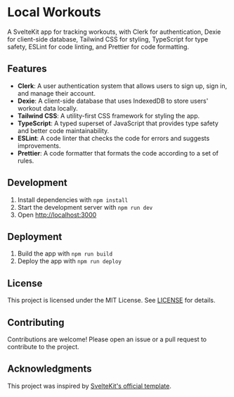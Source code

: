 # Local Workouts

A SvelteKit app for tracking workouts, with Clerk for authentication, Dexie for client-side database, Tailwind CSS for styling, TypeScript for type safety, ESLint for code linting, and Prettier for code formatting.

## Features

- **Clerk**: A user authentication system that allows users to sign up, sign in, and manage their account.
- **Dexie**: A client-side database that uses IndexedDB to store users' workout data locally.
- **Tailwind CSS**: A utility-first CSS framework for styling the app.
- **TypeScript**: A typed superset of JavaScript that provides type safety and better code maintainability.
- **ESLint**: A code linter that checks the code for errors and suggests improvements.
- **Prettier**: A code formatter that formats the code according to a set of rules.

## Development

1. Install dependencies with `npm install`
2. Start the development server with `npm run dev`
3. Open [http://localhost:3000](http://localhost:3000)

## Deployment

1. Build the app with `npm run build`
2. Deploy the app with `npm run deploy`

## License

This project is licensed under the MIT License. See [LICENSE](LICENSE) for details.

## Contributing

Contributions are welcome! Please open an issue or a pull request to contribute to the project.

## Acknowledgments

This project was inspired by [SvelteKit's official template](https://github.com/sveltejs/kit/tree/master/packages/create-svelte#readme).

